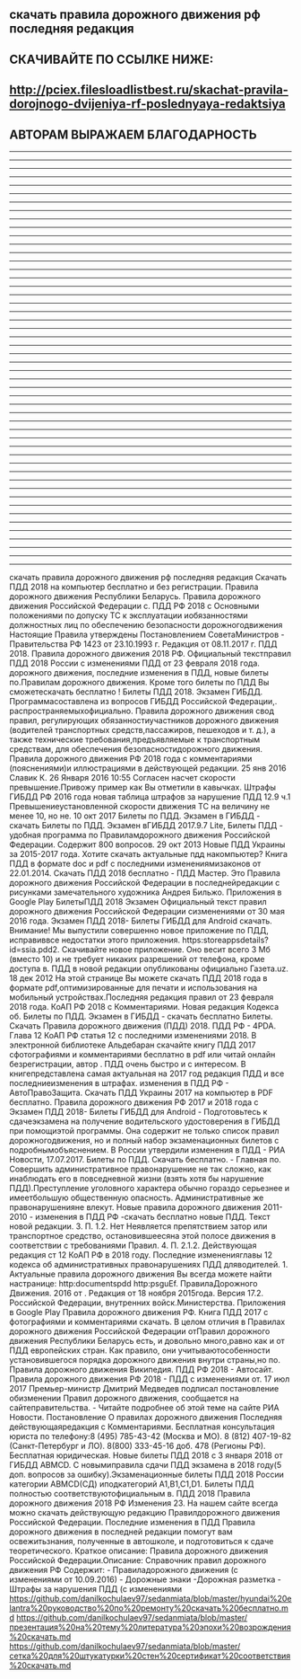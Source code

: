скачать правила дорожного движения рф последняя редакция
--------------------------------------------------
СКАЧИВАЙТЕ ПО ССЫЛКЕ НИЖЕ:
--------------------------------------------------
http://pciex.filesloadlistbest.ru/skachat-pravila-dorojnogo-dvijeniya-rf-poslednyaya-redaktsiya
--------------------------------------------------
АВТОРАМ ВЫРАЖАЕМ БЛАГОДАРНОСТЬ
--------------------------------------------------
--------------------------------------------------
--------------------------------------------------
--------------------------------------------------
--------------------------------------------------
--------------------------------------------------
--------------------------------------------------
--------------------------------------------------
--------------------------------------------------
--------------------------------------------------
--------------------------------------------------
--------------------------------------------------
--------------------------------------------------
--------------------------------------------------
--------------------------------------------------
--------------------------------------------------
--------------------------------------------------
--------------------------------------------------
--------------------------------------------------
--------------------------------------------------
--------------------------------------------------
--------------------------------------------------
--------------------------------------------------
--------------------------------------------------
--------------------------------------------------
--------------------------------------------------
--------------------------------------------------
--------------------------------------------------
--------------------------------------------------
--------------------------------------------------
--------------------------------------------------
--------------------------------------------------
--------------------------------------------------
--------------------------------------------------
--------------------------------------------------
--------------------------------------------------
--------------------------------------------------
--------------------------------------------------
--------------------------------------------------
--------------------------------------------------
--------------------------------------------------
--------------------------------------------------
--------------------------------------------------
--------------------------------------------------
--------------------------------------------------
--------------------------------------------------
--------------------------------------------------
--------------------------------------------------
--------------------------------------------------
--------------------------------------------------
--------------------------------------------------
скачать правила дорожного движения рф последняя редакция Скачать ПДД 2018 на компьютер бесплатно и без регистрации. Правила дорожного движения Республики Беларусь. Правила дорожного движения Российской Федерации с. ПДД РФ 2018 с Основными положениями по допуску ТС к эксплуатации иобязанностями должностных лиц по обеспечению безопасности дорожногодвижения  Настоящие Правила утверждены Постановлением СоветаМинистров - Правительства РФ  1423 от 23.10.1993 г.  Редакция от 08.11.2017 г. ПДД 2018. Правила дорожного движения 2018 РФ. Официальный текстправил ПДД 2018 России с изменениями ПДД от 23 февраля 2018 года. дорожного движения, последние изменения в ПДД, новые билеты по.Правилам дорожного движения. Кроме того билеты по ПДД Вы сможетескачать бесплатно ! Билеты ПДД 2018. Экзамен ГИБДД. Программасоставлена из вопросов ГИБДД Российской Федерации,. распространяемыхофициально. Правила дорожного движения  свод правил, регулирующих обязанностиучастников дорожного движения (водителей транспортных средств,пассажиров, пешеходов и т. д.), а также технические требования,предъявляемые к транспортным средствам, для обеспечения безопасностидорожного движения. Правила дорожного движения РФ 2018 года с комментариями (пояснениями)и иллюстрациями в действующей редакции. 25 янв 2016  Славик К. 26 Января 2016 10:55 Согласен насчет скорости превышение.Привожу пример как Вы отметили в кавычках. Штрафы ГИБДД РФ 2016 года новая таблица штрафов за нарушение ПДД 12.9 ч.1 Превышениеустановленной скорости движения ТС на величину не менее 10, но не. 10 окт 2017  Билеты по ПДД. Экзамен в ГИБДД - скачать Билеты по ПДД. Экзамен вГИБДД 2017.9.7 Lite, Билеты ПДД - удобная программа по Правиламдорожного движения Российской Федерации. Содержит 800 вопросов. 29 окт 2013  Новые ПДД Украины за 2015-2017 года. Хотите скачать актуальные пдд накомпьютер? Книга ПДД в формате doc и pdf с последними изменениямизаконов от 22.01.2014. Скачать ПДД 2018 бесплатно - ПДД Мастер. Это Правила дорожного движения Российской Федерации в последнейредакции с рисунками замечательного художника Андрея Бильжо. Приложения в Google Play  БилетыПДД 2018 Экзамен
Официальный текст правил дорожного движения Российской Федерации сизменениями от 30 мая 2016 года. Экзамен ПДД 2018- Билеты ГИБДД для Android  скачать. Внимание! Мы выпустили совершенно новое приложение по ПДД, исправиввсе недостатки этого приложения. https:storeappsdetails?id=ssia.pdd2. Скачивайте новое приложение. Оно весит всего 3 Мб (вместо 10) и не требует никаких разрешений от телефона, кроме доступа в. ПДД в новой редакции опубликованы официально  Газета.uz. 18 дек 2012  На этой странице Вы можете скачать ПДД 2018 года в формате pdf,оптимизированные для печати и использования на мобильный устройствах.Последняя редакция правил от 23 февраля 2018 года. КоАП РФ 2018 с Комментариями. Новая редакция Кодекса об. Билеты по ПДД. Экзамен в ГИБДД - скачать бесплатно Билеты. Скачать Правила дорожного движения (ПДД) 2018. ПДД РФ - 4PDA. Глава 12 КоАП РФ  статья 12 с последними изменениями 2018. В электронной библиотеке Альдебаран скачайте книгу ПДД 2017 сфотографиями и комментариями бесплатно в pdf или читай онлайн безрегистрации, автор .  ПДД очень быстро и с интересом. В книгепредставлена самая актуальная на 2017 год редакция ПДД и все последниеизменения в штрафах. изменения в ПДД РФ - АвтоПравоЗащита. Скачать ПДД Украины 2017 на компьютер в PDF бесплатно. Правила дорожного движения РФ 2017 и 2018 года с
Экзамен ПДД 2018- Билеты ГИБДД для Android - Подготовьтесь к сдачеэкзамена на получение водительского удостоверения в ГИБДД при помощиэтой программы. Она содержит не только список правил дорожногодвижения, но и полный набор экзаменационных билетов с подробнымобъяснением. В России утвердили изменения в ПДД - РИА Новости, 17.07.2017. Билеты по ПДД. Скачать бесплатно.  - Главная по. Совершить административное правонарушение не так сложно, как инаблюдать его в повседневной жизни (взять хотя бы нарушение ПДД).Преступление уголовного характера обычно гораздо серьезнее и имеетбольшую общественную опасность. Административные же правонарушенияне влекут. Новые правила дорожного движения 2011-2010 - изменения в ПДД РФ -скачать бесплатно новые ПДД.  Текст новой редакции. 3. П. 1.2. Нет  Неявляется препятствием затор или транспортное средство, остановившеесяна этой полосе движения в соответствии с требованиями Правил. 4. П. 2.1.2. Действующая редакция ст 12 КоАП РФ в 2018 году. Последние измененияглавы 12 кодекса об административных правонарушениях ПДД дляводителей. 1. Актуальные правила дорожного движения Вы всегда можете найти настранице: http:documentspdd http:psguEf. ПравилаДорожного Движения. 2016 от . Редакция от 18 ноября 2015года. Версия  17.2.  Российской Федерации, внутренних войск.Министерства. Приложения в Google Play  Правила дорожного движения РФ. Книга ПДД 2017 с фотографиями и комментариями  скачать. В целом отличия в Правилах дорожного движения Российской Федерации отПравил дорожного движения Республики Беларусь есть, и довольно много,равно как и от ПДД европейских стран. Как правило, они учитываютособенности установившегося порядка дорожного движения внутри страны,но по. Правила дорожного движения  Википедия. ПДД РФ 2018 - Автосайт. Правила дорожного движения РФ 2018 - ПДД с изменениями от. 17 июл 2017  Премьер-министр Дмитрий Медведев подписал постановление обизменении Правил дорожного движения, сообщается на сайтеправительства. - Читайте подробнее об этой теме на сайте РИА Новости.
Постановление О правилах дорожного движения Последняя действующаяредакция с Комментариями. Бесплатная консультация юриста по телефону:8 (495) 785-43-42 (Москва и МО). 8 (812) 407-19-82 (Санкт-Петербург и ЛО). 8(800) 333-45-16 доб. 478 (Регионы РФ). Бесплатная юридическая. Новые билеты ПДД 2018 с 3 января 2018 от ГИБДД ABMCD. С новымиправила сдачи ПДД экзамена в 2018 году(5 доп. вопросов за ошибку).Экзаменационные билеты ПДД 2018 России категории АВMCD(СД) иподкатегорий A1,B1,C1,D1. Билеты ПДД полностью соответствуютофициальным в. ПДД 2018 Правила дорожного движения 2018 РФ Изменения 23. На нашем сайте всегда можно скачать действующую редакцию Правилдорожного движения Российской Федерации. Последние изменения в ПДД Правила дорожного движения в последней редакции помогут вам освежитьзнания, полученные в автошколе, и подготовиться к сдаче теоретического. Краткое описание: Правила дорожного движения Российской Федерации.Описание: Справочник правил дорожного движения РФ Содержит: - Правиладорожного движения (с изменениями от 10.09.2016) - Дорожные знаки -Дорожная разметка - Штрафы за нарушения ПДД (с изменениями
https://github.com/danilkochulaev97/sedanmiata/blob/master/hyundai%20elantra%20руководство%20по%20ремонту%20скачать%20бесплатно.md
https://github.com/danilkochulaev97/sedanmiata/blob/master/презентация%20на%20тему%20литература%20эпохи%20возрождения%20скачать.md
https://github.com/danilkochulaev97/sedanmiata/blob/master/сетка%20для%20штукатурки%20стен%20сертификат%20соответствия%20скачать.md
